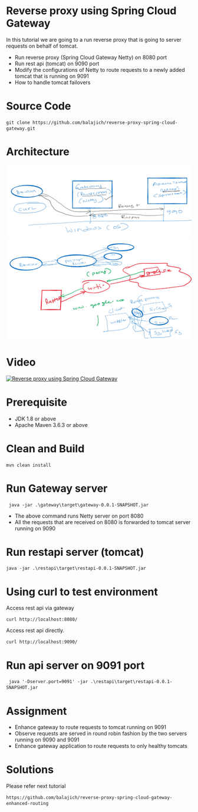 # Reverse proxy using Spring Cloud Gateway
In this tutorial we are going to a run reverse proxy that is going to server requests on behalf of tomcat.
- Run reverse proxy (Spring Cloud Gateway Netty) on 8080 port
- Run rest api (tomcat) on 9090 port
- Modify the configurations of Netty to route requests to a newly added tomcat that is running on 9091
- How to handle tomcat failovers
# Source Code
    git clone https://github.com/balajich/reverse-proxy-spring-cloud-gateway.git
# Architecture
![architecture](architecture.png "architecture")
![proxy](proxy.png "proxy")
# Video
[![Reverse proxy using Spring Cloud Gateway](https://img.youtube.com/vi/w-r-NO5Kqgk/0.jpg)](https://www.youtube.com/watch?v=w-r-NO5Kqgk)
# Prerequisite
- JDK 1.8 or above
- Apache Maven 3.6.3 or above
# Clean and Build
    mvn clean install
# Run Gateway server
     java -jar .\gateway\target\gateway-0.0.1-SNAPSHOT.jar
- The above command runs Netty  server on port 8080
- All the requests that are received on 8080 is forwarded to tomcat server running on 9090
# Run restapi server (tomcat)
    java -jar .\restapi\target\restapi-0.0.1-SNAPSHOT.jar
# Using curl to test environment
Access rest api via gateway

    curl http://localhost:8080/

Access rest api directly.

    curl http://localhost:9090/

# Run api server on 9091 port
     java '-Dserver.port=9091' -jar .\restapi\target\restapi-0.0.1-SNAPSHOT.jar
# Assignment
- Enhance gateway to route requests to tomcat running on 9091
- Observe requests are served in round robin fashion by the two servers running on 9090 and 9091
- Enhance gateway application to route requests to only healthy tomcats
# Solutions
Please refer next tutorial
    
    https://github.com/balajich/reverse-proxy-spring-cloud-gateway-enhanced-routing

